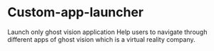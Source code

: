 # Custom-app-launcher
Launch only ghost vision application
Help users to navigate through different apps of ghost vision which is a virtual reality company.
